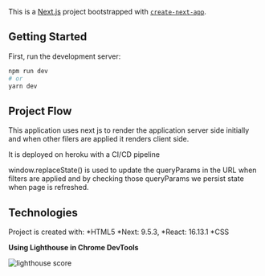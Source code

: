 This is a [Next.js](https://nextjs.org/) project bootstrapped with [`create-next-app`](https://github.com/vercel/next.js/tree/canary/packages/create-next-app).

## Getting Started

First, run the development server:

```bash
npm run dev
# or
yarn dev
```

## Project Flow
This application uses next js to render the application server side initially and when other filers are applied it renders client side.

It is deployed on heroku with a CI/CD pipeline

window.replaceState() is used to update the queryParams in the URL when filters are applied and by checking those queryParams we persist state when page is refreshed.

## Technologies
Project is created with:
*HTML5
*Next: 9.5.3,
*React: 16.13.1
*CSS

**Using Lighthouse in Chrome DevTools**

![lighthouse score](https://imgur.com/0Jnemmx.png)